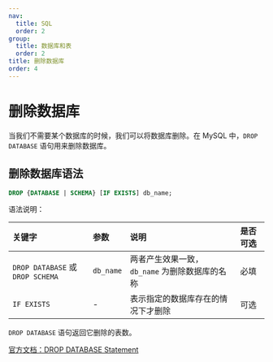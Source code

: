 ```yaml
---
nav:
  title: SQL
  order: 2
group:
  title: 数据库和表
  order: 2
title: 删除数据库
order: 4
---
```


# 删除数据库

当我们不需要某个数据库的时候，我们可以将数据库删除。在 MySQL 中，`DROP DATABASE` 语句用来删除数据库。

## 删除数据库语法

```sql
DROP {DATABASE | SCHEMA} [IF EXISTS] db_name;
```

语法说明：

| 关键字                           | 参数      | 说明                                           | 是否可选 |
| :------------------------------- | :-------- | :--------------------------------------------- | :------- |
| `DROP DATABASE` 或 `DROP SCHEMA` | `db_name` | 两者产生效果一致，`db_name` 为删除数据库的名称 | 必填     |
| `IF EXISTS`                      | -         | 表示指定的数据库存在的情况下才删除             | 可选     |

`DROP DATABASE` 语句返回它删除的表数。

[官方文档：DROP DATABASE Statement](https://dev.mysql.com/doc/refman/8.0/en/drop-database.html)